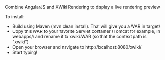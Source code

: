 Combine AngularJS and XWiki Rendering to display a live rendering preview

To install:
* Build using Maven (mvn clean install). That will give you a WAR in target/
* Copy this WAR to your favorite Servlet container (Tomcat for example, in webapps/) and rename it to xwiki.WAR (so that the context path is "xwiki")
* Open your browser and navigate to http://localhost:8080/xwiki/
* Start typing!
